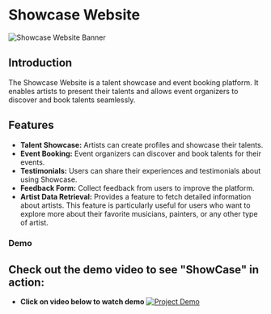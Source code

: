 # Showcase Website

![Showcase Website Banner](./public/favicon.ico)

## Introduction

The Showcase Website is a talent showcase and event booking platform. It enables artists to present their talents and allows event organizers to discover and book talents seamlessly.

## Features

- **Talent Showcase:** Artists can create profiles and showcase their talents.
- **Event Booking:** Event organizers can discover and book talents for their events.
- **Testimonials:** Users can share their experiences and testimonials about using Showcase.
- **Feedback Form:** Collect feedback from users to improve the platform.
- **Artist Data Retrieval:** Provides a feature to fetch detailed information about artists. This feature is particularly useful for users who want to explore more about their favorite musicians, painters, or any other type of artist.

### Demo

## Check out the demo video to see "ShowCase" in action:
- **Click on video below to watch demo**
[![Project Demo](https://i.ytimg.com/vi/ny57UCybUQQ/hqdefault.jpg)](https://youtu.be/ny57UCybUQQ?si=RJunfxxr94Z9bcqY)
